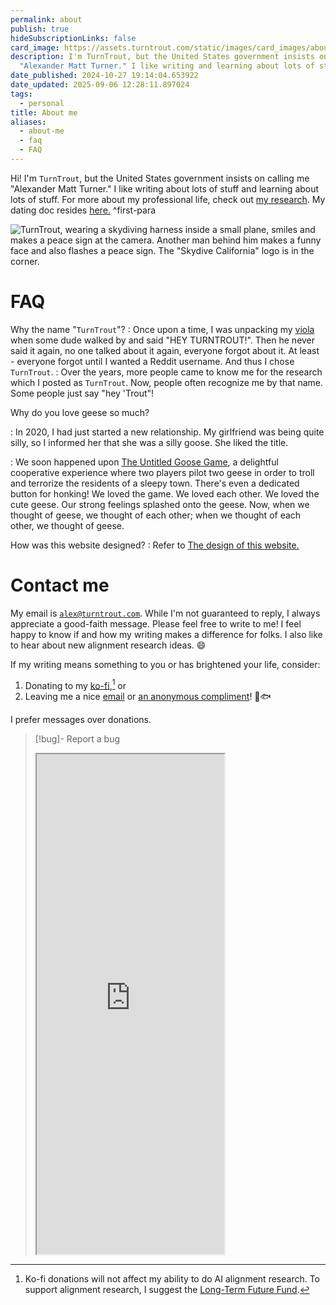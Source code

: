 ```yaml
---
permalink: about
publish: true
hideSubscriptionLinks: false
card_image: https://assets.turntrout.com/static/images/card_images/about-me.png
description: I'm TurnTrout, but the United States government insists on calling me
  "Alexander Matt Turner." I like writing and learning about lots of stuff.
date_published: 2024-10-27 19:14:04.653922
date_updated: 2025-09-06 12:28:11.897024
tags:
  - personal
title: About me
aliases:
  - about-me
  - faq
  - FAQ
---
```





Hi! I'm `TurnTrout`, but the United States government insists on calling me "Alexander Matt Turner." I like writing about lots of stuff and learning about lots of stuff. For more about my professional life, check out [my research](/research). My dating doc resides [here.](/date-me) ^first-para

![TurnTrout, wearing a skydiving harness inside a small plane, smiles and makes a peace sign at the camera. Another man behind him makes a funny face and also flashes a peace sign. The "Skydive California" logo is in the corner.](https://assets.turntrout.com/static/images/posts/about-me.avif)

# FAQ

Why the name "`TurnTrout`"?
: Once upon a time, I was unpacking my [viola](https://en.wikipedia.org/wiki/Viola) when some dude walked by and said "HEY TURNTROUT!". Then he never said it again, no one talked about it again, everyone forgot about it. At least - everyone forgot until I wanted a Reddit username. And thus I chose `TurnTrout`.
: Over the years, more people came to know me for the research which I posted as `TurnTrout`. Now, people often recognize me by that name. Some people just say "hey 'Trout"!

Why do you love geese so much?

: In 2020, I had just started a new relationship. My girlfriend was being quite silly, so I informed her that she was a silly goose. She liked the title.

: We soon happened upon [The Untitled Goose Game](https://goose.game/), a delightful cooperative experience where two players pilot two geese in order to troll and terrorize the residents of a sleepy town. There's even a dedicated button for honking! We loved the game. We loved each other. We loved the cute geese. Our strong feelings splashed onto the geese. Now, when we thought of geese, we thought of each other; when we thought of each other, we thought of geese.

How was this website designed?
: Refer to [The design of this website.](/design)

# Contact me

My email is [`alex@turntrout.com`](mailto:alex@turntrout.com). While I'm not guaranteed to reply, I always appreciate a good-faith message. Please feel free to write to me! I feel happy to know if and how my writing makes a difference for folks. I also like to hear about new alignment research ideas. 😄

If my writing means something to you or has brightened your life, consider:

1. Donating to my [ko-fi](https://ko-fi.com/turntrout),[^donate] or
2. Leaving me a nice [email](mailto:alex@turntrout.com) or [an anonymous compliment](https://docs.google.com/forms/d/e/1FAIpQLSc26LXn7-05pzvKKYZeIWM1lX79n845g2uGRqPRGG7qEwy1iA/viewform)! 💙🐟

I prefer messages over donations.

> [!bug]- Report a bug
> <iframe title="Bug Report Form" src="https://docs.google.com/forms/d/e/1FAIpQLScSrZlykZIFyvrk2yxSoVn9VJ6RsLbIjChaDGG0cheVakC5hw/viewform?usp=sf_link" height=800 ></iframe>

[^donate]: Ko-fi donations will not affect my ability to do AI alignment research. To support alignment research, I suggest the [Long-Term Future Fund](https://www.givingwhatwecan.org/charities/long-term-future-fund).
